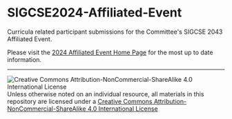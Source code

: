 # SIGCSE2024-Affiliated-Event
Curricula related participant submissions for the Committee's SIGCSE 2043 Affiliated Event.

Please visit the [2024 Affiliated Event Home Page](https://computing-in-the-liberal-arts.github.io/SIGCSE2024-Affiliated-Event/) for the most up to date information.
___
![Creative Commons Attribution-NonCommercial-ShareAlike 4.0 International License](https://i.creativecommons.org/l/by-nc-sa/4.0/88x31.png "Creative Commons Attribution-NonCommercial-ShareAlike 4.0 International License") Unless otherwise noted on an individual resource, all materials in this repository are licensed under a [Creative Commons Attribution-NonCommercial-ShareAlike 4.0 International License](http://creativecommons.org/licenses/by-nc-sa/4.0/)
